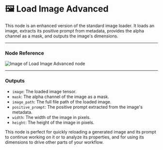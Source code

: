 # 🖼️ Load Image Advanced

This node is an enhanced version of the standard image loader. It loads an image, extracts its positive prompt from metadata, provides the alpha channel as a mask, and outputs the image's dimensions.

---

### Node Reference

![Image of Load Image Advanced node](https://via.placeholder.com/800x400.png?text=Load+Image+Advanced+Node)

---

### Outputs

-   `image`: The loaded image tensor.
-   `mask`: The alpha channel of the image as a mask.
-   `image_path`: The full file path of the loaded image.
-   `positive_prompt`: The positive prompt extracted from the image's metadata.
-   `width`: The width of the image in pixels.
-   `height`: The height of the image in pixels.

This node is perfect for quickly reloading a generated image and its prompt to continue working on it or to analyze its properties, and for using its dimensions to drive other parts of your workflow.